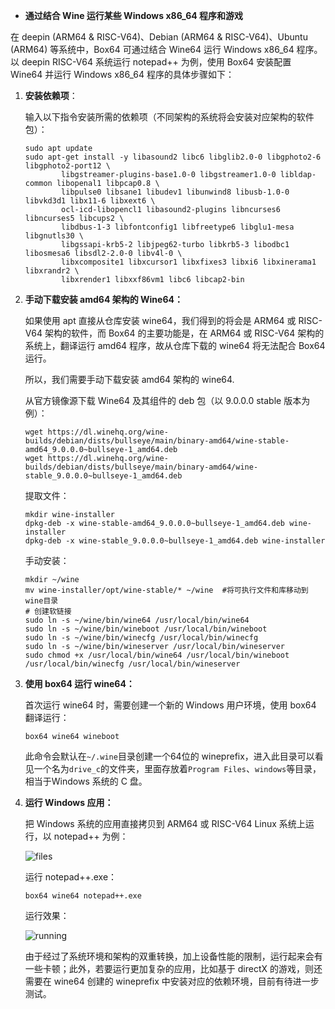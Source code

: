 - **通过结合 Wine 运行某些 Windows x86_64 程序和游戏**

在 deepin (ARM64 & RISC-V64)、Debian (ARM64 & RISC-V64)、Ubuntu (ARM64) 等系统中，Box64 可通过结合 Wine64 运行 Windows x86_64 程序。以 deepin RISC-V64 系统运行 notepad++ 为例，使用 Box64 安装配置 Wine64 并运行 Windows x86_64 程序的具体步骤如下：

1. **安装依赖项**：
   
   输入以下指令安装所需的依赖项（不同架构的系统将会安装对应架构的软件包）：
   
   ```
   sudo apt update
   sudo apt-get install -y libasound2 libc6 libglib2.0-0 libgphoto2-6 libgphoto2-port12 \
           libgstreamer-plugins-base1.0-0 libgstreamer1.0-0 libldap-common libopenal1 libpcap0.8 \
           libpulse0 libsane1 libudev1 libunwind8 libusb-1.0-0 libvkd3d1 libx11-6 libxext6 \
           ocl-icd-libopencl1 libasound2-plugins libncurses6 libncurses5 libcups2 \
           libdbus-1-3 libfontconfig1 libfreetype6 libglu1-mesa libgnutls30 \
           libgssapi-krb5-2 libjpeg62-turbo libkrb5-3 libodbc1 libosmesa6 libsdl2-2.0-0 libv4l-0 \
           libxcomposite1 libxcursor1 libxfixes3 libxi6 libxinerama1 libxrandr2 \
           libxrender1 libxxf86vm1 libc6 libcap2-bin 
   ```

2. **手动下载安装 amd64 架构的 Wine64：**
   
   如果使用 apt 直接从仓库安装 wine64，我们得到的将会是 ARM64 或 RISC-V64 架构的软件，而 Box64 的主要功能是，在 ARM64 或 RISC-V64 架构的系统上，翻译运行 amd64 程序，故从仓库下载的 wine64 将无法配合 Box64 运行。
   
   所以，我们需要手动下载安装 amd64 架构的 wine64.
   
   从官方镜像源下载 Wine64 及其组件的 deb 包（以 9.0.0.0 stable 版本为例）：
   
   ```
   wget https://dl.winehq.org/wine-builds/debian/dists/bullseye/main/binary-amd64/wine-stable-amd64_9.0.0.0~bullseye-1_amd64.deb
   wget https://dl.winehq.org/wine-builds/debian/dists/bullseye/main/binary-amd64/wine-stable_9.0.0.0~bullseye-1_amd64.deb
   ```
   
   提取文件：
   
   ```
   mkdir wine-installer
   dpkg-deb -x wine-stable-amd64_9.0.0.0~bullseye-1_amd64.deb wine-installer
   dpkg-deb -x wine-stable_9.0.0.0~bullseye-1_amd64.deb wine-installer
   ```
   
   手动安装：
   
   ```
   mkdir ~/wine
   mv wine-installer/opt/wine-stable/* ~/wine  #将可执行文件和库移动到wine目录
   # 创建软链接
   sudo ln -s ~/wine/bin/wine64 /usr/local/bin/wine64
   sudo ln -s ~/wine/bin/wineboot /usr/local/bin/wineboot
   sudo ln -s ~/wine/bin/winecfg /usr/local/bin/winecfg
   sudo ln -s ~/wine/bin/wineserver /usr/local/bin/wineserver
   sudo chmod +x /usr/local/bin/wine64 /usr/local/bin/wineboot /usr/local/bin/winecfg /usr/local/bin/wineserver
   ```

3. **使用 box64 运行 wine64：**
   
   首次运行 wine64 时，需要创建一个新的 Windows 用户环境，使用 box64 翻译运行：
   
   ```
   box64 wine64 wineboot
   ```
   
   此命令会默认在`~/.wine`目录创建一个64位的 wineprefix，进入此目录可以看见一个名为`drive_c`的文件夹，里面存放着`Program Files`、`windows`等目录，相当于Windows 系统的 C 盘。

4. **运行 Windows 应用：**
   
   把 Windows 系统的应用直接拷贝到 ARM64 或 RISC-V64 Linux 系统上运行，以 notepad++ 为例：
   
   ![files](https://github.com/Woomeeme/Box64-Wine64/blob/main/images/files-notepad%2B%2B.png)
   
   运行 notepad++.exe：
   
   ```
   box64 wine64 notepad++.exe
   ```
   
   运行效果：
   
   ![running](https://github.com/Woomeeme/Box64-Wine64/blob/main/images/running-notepad%2B%2B.png)
   
   由于经过了系统环境和架构的双重转换，加上设备性能的限制，运行起来会有一些卡顿；此外，若要运行更加复杂的应用，比如基于 directX 的游戏，则还需要在 wine64 创建的 wineprefix 中安装对应的依赖环境，目前有待进一步测试。
